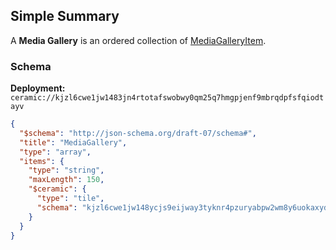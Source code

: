 ## Simple Summary

A **Media Gallery** is an ordered collection of [MediaGalleryItem](./media-gallery-item.md).

### Schema

**Deployment:** `ceramic://kjzl6cwe1jw1483jn4rtotafswobwy0qm25q7hmgpjenf9mbrqdpfsfqiodtayv`

```json
{
  "$schema": "http://json-schema.org/draft-07/schema#",
  "title": "MediaGallery",
  "type": "array",
  "items": {
    "type": "string",
    "maxLength": 150,
    "$ceramic": {
      "type": "tile",
      "schema": "kjzl6cwe1jw148ycjs9eijway3tyknr4pzuryabpw2wm8y6uokaxyd79d52i8yn"
    }
  }
}
```
